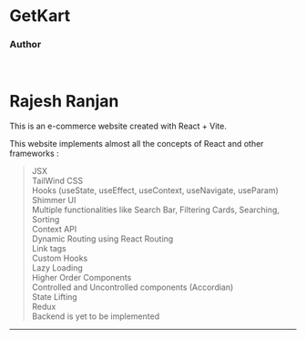 # GetKart

<h3>Author</h3>
<br>
<h1>Rajesh Ranjan</h1>

This is an e-commerce website created with React + Vite.

This website implements almost all the concepts of React and other frameworks :

> JSX <br>
> TailWind CSS <br>
> Hooks (useState, useEffect, useContext, useNavigate, useParam) <br>
> Shimmer UI <br>
> Multiple functionalities like Search Bar, Filtering Cards, Searching, Sorting <br>
> Context API <br>
> Dynamic Routing using React Routing <br>
> Link tags <br>
> Custom Hooks <br>
> Lazy Loading <br>
> Higher Order Components <br>
> Controlled and Uncontrolled components (Accordian) <br>
> State Lifting <br>
> Redux <br>
> Backend is yet to be implemented <br>

---
